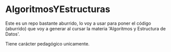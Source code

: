# AlgoritmosYEstructuras
Este es un repo bastante aburrido, lo voy a usar para poner el código (aburrido) que voy a generar al cursar la materia 'Algoritmos y Estructura de Datos'.

Tiene carácter pedagógico unicamente.